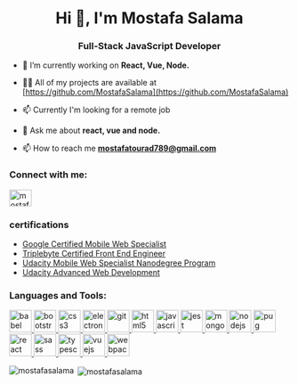 
<h1 align="center">Hi 👋, I'm Mostafa Salama</h1>
<h3 align="center">Full-Stack JavaScript Developer</h3>

- 🔭 I’m currently working on **React, Vue, Node.**

- 👨‍💻 All of my projects are available at [https://github.com/MostafaSalama](https://github.com/MostafaSalama)

- 📫 Currently I'm looking for a remote job

- 💬 Ask me about **react, vue and node.**

- 📫 How to reach me **mostafatourad789@gmail.com**

<p align="left">
<h3 align="left">Connect with me:</h3>
<a href="https://linkedin.com/in/mostafatourad" target="blank"><img align="center" src="https://cdn.jsdelivr.net/npm/simple-icons@3.0.1/icons/linkedin.svg" alt="mostafatourad" height="30" width="40" /></a>
</p>

### certifications 

- [Google Certified Mobile Web Specialist](https://www.credential.net/0bbf0c67-ec90-4cfe-8b2d-38d65d1d9ecc?key=093d8e660b2f568c126c9211e7b7ebb07c860b4a0f72ba84231b7ffba0a69d66#gs.farvgp)
-  [Triplebyte Certified Front End Engineer](https://triplebyte.com/tb/mostafa-salama-qrvlprx/certificate/track/frontend)
- [Udacity Mobile Web Specialist Nanodegree Program ](https://confirm.udacity.com/TUGCKY7D)
- [Udacity Advanced Web Development](https://confirm.udacity.com/KRDK2QLN)
<h3 align="left">Languages and Tools:</h3>
<p align="left"> <a href="https://babeljs.io/" target="_blank"> <img src="https://www.vectorlogo.zone/logos/babeljs/babeljs-icon.svg" alt="babel" width="40" height="40"/> </a> <a href="https://getbootstrap.com" target="_blank"> <img src="https://devicons.github.io/devicon/devicon.git/icons/bootstrap/bootstrap-plain.svg" alt="bootstrap" width="40" height="40"/> </a> <a href="https://www.w3schools.com/css/" target="_blank"> <img src="https://devicons.github.io/devicon/devicon.git/icons/css3/css3-original-wordmark.svg" alt="css3" width="40" height="40"/> </a> <a href="https://www.electronjs.org" target="_blank"> <img src="https://devicons.github.io/devicon/devicon.git/icons/electron/electron-original.svg" alt="electron" width="40" height="40"/> </a> <a href="https://git-scm.com/" target="_blank"> <img src="https://www.vectorlogo.zone/logos/git-scm/git-scm-icon.svg" alt="git" width="40" height="40"/> </a> <a href="https://www.w3.org/html/" target="_blank"> <img src="https://devicons.github.io/devicon/devicon.git/icons/html5/html5-original-wordmark.svg" alt="html5" width="40" height="40"/> </a> <a href="https://developer.mozilla.org/en-US/docs/Web/JavaScript" target="_blank"> <img src="https://devicons.github.io/devicon/devicon.git/icons/javascript/javascript-original.svg" alt="javascript" width="40" height="40"/> </a> <a href="https://jestjs.io" target="_blank"> <img src="https://www.vectorlogo.zone/logos/jestjsio/jestjsio-icon.svg" alt="jest" width="40" height="40"/> </a> <a href="https://www.mongodb.com/" target="_blank"> <img src="https://devicons.github.io/devicon/devicon.git/icons/mongodb/mongodb-original-wordmark.svg" alt="mongodb" width="40" height="40"/> </a> <a href="https://nodejs.org" target="_blank"> <img src="https://devicons.github.io/devicon/devicon.git/icons/nodejs/nodejs-original-wordmark.svg" alt="nodejs" width="40" height="40"/> </a> <a href="https://pugjs.org" target="_blank"> <img src="https://cdn.worldvectorlogo.com/logos/pug.svg" alt="pug" width="40" height="40"/> </a> <a href="https://reactjs.org/" target="_blank"> <img src="https://devicons.github.io/devicon/devicon.git/icons/react/react-original-wordmark.svg" alt="react" width="40" height="40"/> </a> <a href="https://sass-lang.com" target="_blank"> <img src="https://devicons.github.io/devicon/devicon.git/icons/sass/sass-original.svg" alt="sass" width="40" height="40"/> </a> <a href="https://www.typescriptlang.org/" target="_blank"> <img src="https://devicons.github.io/devicon/devicon.git/icons/typescript/typescript-original.svg" alt="typescript" width="40" height="40"/> </a> <a href="https://vuejs.org/" target="_blank"> <img src="https://devicons.github.io/devicon/devicon.git/icons/vuejs/vuejs-original-wordmark.svg" alt="vuejs" width="40" height="40"/> </a> <a href="https://webpack.js.org" target="_blank"> <img src="https://devicons.github.io/devicon/devicon.git/icons/webpack/webpack-original.svg" alt="webpack" width="40" height="40"/> </a> </p>

<p><img align="left" src="https://github-readme-stats.vercel.app/api/top-langs/?username=mostafasalama&layout=compact" alt="mostafasalama" /></p>

<p>&nbsp;<img align="center" src="https://github-readme-stats.vercel.app/api?username=mostafasalama&show_icons=true" alt="mostafasalama" /></p>

